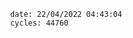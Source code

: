 

                date: 22/04/2022 04:43:04
                cycles: 44760

                         